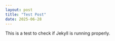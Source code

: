 ```yaml
---
layout: post
title: "Test Post"
date: 2025-06-28
---
```


This is a test to check if Jekyll is running properly.
